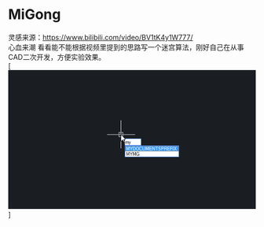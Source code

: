 # MiGong
灵感来源：https://www.bilibili.com/video/BV1tK4y1W777/  
心血来潮 看看能不能根据视频里提到的思路写一个迷宫算法，刚好自己在从事CAD二次开发，方便实验效果。  
[![example.gif](./example.gif)]
